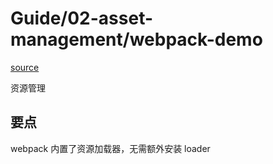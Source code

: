# Guide/02-asset-management/webpack-demo
[source](https://webpack.js.org/guides/asset-management/)

资源管理

## 要点

webpack 内置了资源加载器，无需额外安装 loader